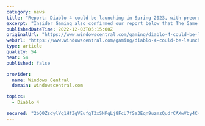 ```yaml
---
category: news
title: "Report: Diablo 4 could be launching in Spring 2023, with preorders going live December (Updated)"
excerpt: "Insider Gaming also confirmed our report below that The Game Awards will play host to a range of Diablo 4 announcements, most likely the launch month, the collector's edition (which has some kind ..."
publishedDateTime: 2022-12-03T05:15:00Z
originalUrl: "https://www.windowscentral.com/gaming/diablo-4-could-be-launching-in-april-2023-with-preorders-going-live-december"
webUrl: "https://www.windowscentral.com/gaming/diablo-4-could-be-launching-in-april-2023-with-preorders-going-live-december"
type: article
quality: 54
heat: 54
published: false

provider:
  name: Windows Central
  domain: windowscentral.com

topics:
  - Diablo 4

secured: "2bQ0ZsdylYq1HfZgVEufgT3xSMPqLj8FcU7fSa3Eqn9uzmzQudrCAXwVby4C4yxCVA6Kx3fBuKp1jtg8Kccy8RhRfnwKGvfPG52hKnrnFrZHy4Ufy61fpZXoOrrSTRHWbxMnPsg3nuMB1n413G96JVo14KX27ATZ27cpW3unrcq7GCXcERlzcthgkfgTMi0hKBoKDUCwGQN2aBmk+aozAjUs7qm8O1wAQKwbvhCR4+kQ1vamLmNTozzcalamgtmWbgc6A4y0GT86hMTo4vCNBKNBaEnN5T8B/Cm4ZYG3htthmEmHVH0JKquNupYMPCTmfJkb3JcNTmyCBDufoot4VVPyL/A+iMOQ/uXx12aAYpM=;XBsYXWNIcDFcQtchFApYBA=="
---
```


